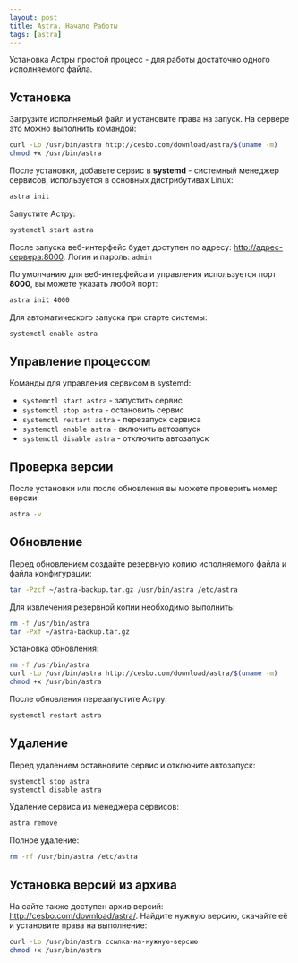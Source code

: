 ```yaml
---
layout: post
title: Astra. Начало Работы
tags: [astra]
---
```


Установка Астры простой процесс - для работы достаточно одного исполняемого файла.

<!-- more -->

## Установка

Загрузите исполняемый файл и установите права на запуск. На сервере это можно выполнить командой:

``` sh
curl -Lo /usr/bin/astra http://cesbo.com/download/astra/$(uname -m)
chmod +x /usr/bin/astra
```

После установки, добавьте сервис в **systemd** - системный менеджер сервисов, используется в основных дистрибутивах Linux:

``` sh
astra init
```

Запустите Астру:

``` sh
systemctl start astra
```

После запуска веб-интерфейс будет доступен по адресу: <http://адрес-сервера:8000>. Логин и пароль: `admin`

По умолчанию для веб-интерфейса и управления используется порт **8000**, вы можете указать любой порт:

``` sh
astra init 4000
```

Для автоматического запуска при старте системы:

``` sh
systemctl enable astra
```

## Управление процессом

Команды для управления сервисом в systemd:

- `systemctl start astra` - запустить сервис
- `systemctl stop astra` - остановить сервис
- `systemctl restart astra` - перезапуск сервиса
- `systemctl enable astra` - включить автозапуск
- `systemctl disable astra` - отключить автозапуск

## Проверка версии

После установки или после обновления вы можете проверить номер версии:

``` sh
astra -v
```

## Обновление

Перед обновлением создайте резервную копию исполняемого файла и файла конфигурации:

``` sh
tar -Pzcf ~/astra-backup.tar.gz /usr/bin/astra /etc/astra
```

Для извлечения резервной копии необходимо выполнить:

``` sh
rm -f /usr/bin/astra
tar -Pxf ~/astra-backup.tar.gz
```

Установка обновления:

``` sh
rm -f /usr/bin/astra
curl -Lo /usr/bin/astra http://cesbo.com/download/astra/$(uname -m)
chmod +x /usr/bin/astra
```

После обновления перезапустите Астру:

``` sh
systemctl restart astra
```

## Удаление

Перед удалением оставновите сервис и отключите автозапуск:

``` sh
systemctl stop astra
systemctl disable astra
```

Удаление сервиса из менеджера сервисов:

``` sh
astra remove
```

Полное удаление:

``` sh
rm -rf /usr/bin/astra /etc/astra
```

## Установка версий из архива

На сайте также доступен архив версий: <http://cesbo.com/download/astra/>.
Найдите нужную версию, скачайте её и установите права на выполнение:

``` sh
curl -Lo /usr/bin/astra ссылка-на-нужную-версию
chmod +x /usr/bin/astra
```
